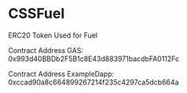 # CSSFuel
ERC20 Token Used for Fuel

Contract Address GAS: 0x993d40BBDb2F5B1c8E43d883971bacdbFA0112Fc

Contract Address ExampleDapp: 0xccad90a8c664899267214f235c4297ca5dcb664a


